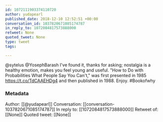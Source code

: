 ```yaml
---
id: 1072111903374110720
author: yudapearl
published_date: 2018-12-10 12:52:51 +00:00
conversation_id: 1037820671085174787
in_reply_to: 1072084817573888000
retweet: None
quoted_tweet: None
type: tweet
tags:

---
```


@sytelus @YosephBarash I've found it, thanks for asking; nostalgia is a healthy emotion, makes you feel young and useful. "How to Do with Probabilities What People Say You Can't," was first presented in 1985 https://t.co/TdCAAEHDg4 and then published in 1988. Enjoy. #Bookofwhy

### Metadata

Author: [[@yudapearl]]
Conversation: [[conversation-1037820671085174787]]
In reply to: [[1072084817573888000]]
Retweet of: [[None]]
Quoted tweet: [[None]]
